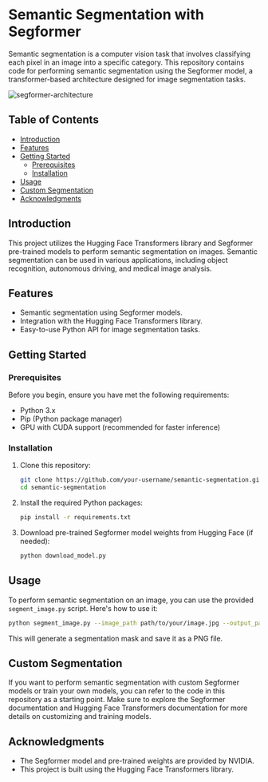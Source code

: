 
# Semantic Segmentation with Segformer

Semantic segmentation is a computer vision task that involves classifying each pixel in an image into a specific category. This repository contains code for performing semantic segmentation using the Segformer model, a transformer-based architecture designed for image segmentation tasks.



![segformer-architecture](https://github.com/TheODDYSEY/Image-Segmentation-PyTorch-Transformers/assets/98217039/a4251f66-2faa-4027-9424-eb322189ba8f)

## Table of Contents

- [Introduction](#introduction)
- [Features](#features)
- [Getting Started](#getting-started)
  - [Prerequisites](#prerequisites)
  - [Installation](#installation)
- [Usage](#usage)
- [Custom Segmentation](#custom-segmentation)
- [Acknowledgments](#acknowledgments)

## Introduction

This project utilizes the Hugging Face Transformers library and Segformer pre-trained models to perform semantic segmentation on images. Semantic segmentation can be used in various applications, including object recognition, autonomous driving, and medical image analysis.

## Features

- Semantic segmentation using Segformer models.
- Integration with the Hugging Face Transformers library.
- Easy-to-use Python API for image segmentation tasks.

## Getting Started

### Prerequisites

Before you begin, ensure you have met the following requirements:

- Python 3.x
- Pip (Python package manager)
- GPU with CUDA support (recommended for faster inference)

### Installation

1. Clone this repository:

   ```bash
   git clone https://github.com/your-username/semantic-segmentation.git
   cd semantic-segmentation
   ```

2. Install the required Python packages:

   ```bash
   pip install -r requirements.txt
   ```

3. Download pre-trained Segformer model weights from Hugging Face (if needed):

   ```bash
   python download_model.py
   ```

## Usage

To perform semantic segmentation on an image, you can use the provided `segment_image.py` script. Here's how to use it:

```bash
python segment_image.py --image_path path/to/your/image.jpg --output_path path/to/output/mask.png
```

This will generate a segmentation mask and save it as a PNG file.

## Custom Segmentation

If you want to perform semantic segmentation with custom Segformer models or train your own models, you can refer to the code in this repository as a starting point. Make sure to explore the Segformer documentation and Hugging Face Transformers documentation for more details on customizing and training models.

## Acknowledgments

- The Segformer model and pre-trained weights are provided by NVIDIA.
- This project is built using the Hugging Face Transformers library.
```
